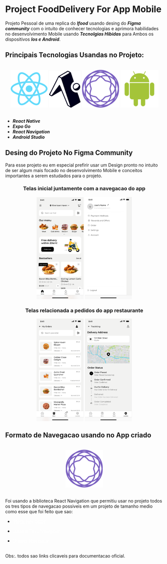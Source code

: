 # Project FoodDelivery For App Mobile

Projeto Pessoal de uma replica do ***Ifood*** usando desing do ***Figma community*** com o intuito de conhecer tecnologias e aprimora habilidades no desenvolvimento Mobile usando ***Tecnolgias Hibidas*** para Ambos os dispositivos ***Ios e Android***.

## Principais Tecnologias Usandas no Projeto:

<br>

<div style="display: inline_block" align="center">

<img  alt="React-Native" width="120" src="https://raw.githubusercontent.com/devicons/devicon/master/icons/react/react-original.svg">
<img  alt="React-Native" width="100" src="./src/global/images/ExpoGo.png">
<img  alt="React-Native" width="120" src="https://raw.githubusercontent.com/devicons/devicon/master/icons/reactnavigation/reactnavigation-original.svg">
<img  alt="React-Native" width="120" src="https://raw.githubusercontent.com/devicons/devicon/master/icons/android/android-original.svg">

</div>

<br>

* ***React Native***
* ***Expo Go***
* ***React Navigation***
* ***Android Studio***

## Desing do Projeto No Figma Community 

Para esse projeto eu em especial prefirir usar um Design pronto no intuito de ser algum mais focado no desenvolvimento Mobile e conceitos importantes a serem estudados para o projeto. 

<div style="display: inline_block" align="center">

<h3>Telas inicial juntamente com a navegacao do app </h3>
<img  alt="page-home" width="150" src="./src/global/images/Home.png">
<img  alt="sideBar" width="150" src="./src/global/images/Sidebar.png">
<br>

<h3>Telas relacionada a pedidos do app restaurante </h3>

<img  alt="orden-page" width="150" src="./src/global/images/Order page.png">
<img  alt="React-Native" width="150" src="./src/global/images/Acompanhado pedido.png">

</div>

## Formato de Navegacao usando no App criado

<br>

<div style="display: inline_block" align="center">
<img  alt="React-Native" width="120" src="https://raw.githubusercontent.com/devicons/devicon/master/icons/reactnavigation/reactnavigation-original.svg">
</div>

<br>

Foi usando a biblioteca React Navigation que permitiu usar no projeto todos os tres tipos de navegacao possiveis em um projeto de tamanho medio como esse que foi feito que sao: 

* <a href='https://reactnavigation.org/docs/stack-navigator' style="color: white">Stack Navigator</a>

* <a href='https://reactnavigation.org/docs/bottom-tab-navigator' style="color: white">Bottom Tabs Navigator</a>

* <a href='https://reactnavigation.org/docs/drawer-navigator' style="color: white">Drawer Navigator</a>

<br>
Obs:. todos sao links clicaveis para documentacao oficial.



